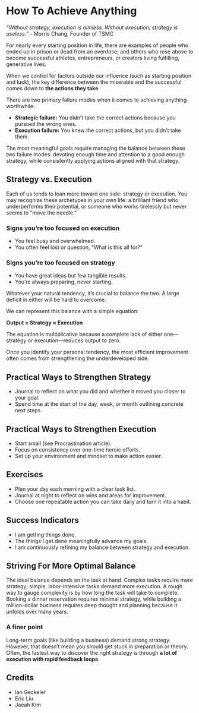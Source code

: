 # How To Achieve Anything

*“Without strategy, execution is aimless. Without execution, strategy is useless.”* - Morris Chang, Founder of TSMC

For nearly every starting position in life, there are examples of people who ended up in prison or dead from an overdose; and others who rose above to become successful athletes, entrepreneurs, or creators living fulfilling, generative lives.

When we control for factors outside our influence (such as starting position and luck), the key difference between the miserable and the successful comes down to **the actions they take**.

There are two primary failure modes when it comes to achieving anything worthwhile:

- **Strategic failure:** You didn’t take the correct actions because you pursued the wrong ones.
- **Execution failure:** You knew the correct actions, but you didn’t take them.


The most meaningful goals require managing the balance between these two failure modes: devoting enough time and attention to a good enough strategy, while consistently applying actions aligned with that strategy.

## Strategy vs. Execution

Each of us tends to lean more toward one side: strategy or execution. You may recognize these archetypes in your own life: a brilliant friend who underperforms their potential, or someone who works tirelessly but never seems to “move the needle.”

### Signs you’re too focused on execution

- You feel busy and overwhelmed.
- You often feel lost or question, “What is this all for?”

### Signs you’re too focused on strategy

- You have great ideas but few tangible results.
- You’re always preparing, never starting.

Whatever your natural tendency, it’s crucial to balance the two. A large deficit in either will be hard to overcome.

We can represent this balance with a simple equation:

**Output = Strategy × Execution**

The equation is multiplicative because a complete lack of either one—strategy or execution—reduces output to zero.

Once you identify your personal tendency, the most efficient improvement often comes from strengthening the underdeveloped side.

## Practical Ways to Strengthen Strategy

- Journal to reflect on what you did and whether it moved you closer to your goal.
- Spend time at the start of the day, week, or month outlining concrete next steps.

## Practical Ways to Strengthen Execution

- Start small (see Procrastination article).
- Focus on consistency over one-time heroic efforts.
- Set up your environment and mindset to make action easier.

## Exercises

- Plan your day each morning with a clear task list.
- Journal at night to reflect on wins and areas for improvement.
- Choose one repeatable action you can take daily and turn it into a habit.

## Success Indicators

- I am getting things done.
- The things I get done meaningfully advance my goals.
- I am continuously refining my balance between strategy and execution.

## Striving For More Optimal Balance

The ideal balance depends on the task at hand. Complex tasks require more strategy; simple, labor-intensive tasks demand more execution. A rough way to gauge complexity is by how long the task will take to complete. Booking a dinner reservation requires minimal strategy, while building a million-dollar business requires deep thought and planning because it unfolds over many years.

### A finer point

Long-term goals (like building a business) demand strong strategy. However, that doesn’t mean you should get stuck in preparation or theory. Often, the fastest way to discover the right strategy is through **a lot of execution with rapid feedback loops**.

## Credits
- Ian Geckeler
- Eric Liu
- Jaeah Kim

